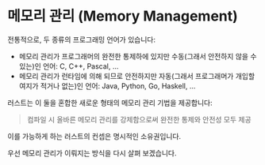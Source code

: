 # 메모리 관리 (Memory Management)

전통적으로, 두 종류의 프로그래밍 언어가 있습니다:

* 메모리 관리가 프로그래머의 완전한 통제하에 있지만 수동(그래서 안전하지 않을 수 있는)인 언어: C, C++, Pascal, …
* 메모리 관리가 런타임에 의해 되므로 안전하지만 자동(그래서 프로그래머가 개입할 여지가 적거나 없는)인 언어: Java, Python, Go, Haskell, …

러스트는 이 둘을 혼합한 새로운 형태의 메모리 관리 기법을 제공합니다:

> 컴파일 시 올바른 메모리 관리를 강제함으로써 완전한 통제와 안전성 모두 제공

이를 가능하게 하는 러스트의 컨셉은 명시적인 소유권입니다.

우선 메모리 관리가 이뤄지는 방식을 다시 살펴 보겠습니다.
